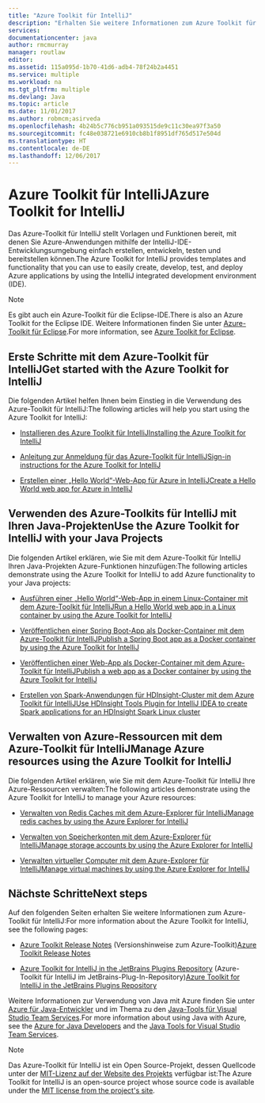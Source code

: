 ```yaml
---
title: "Azure Toolkit für IntelliJ"
description: "Erhalten Sie weitere Informationen zum Azure Toolkit für IntelliJ."
services: 
documentationcenter: java
author: rmcmurray
manager: routlaw
editor: 
ms.assetid: 115a095d-1b70-41d6-adb4-78f24b2a4451
ms.service: multiple
ms.workload: na
ms.tgt_pltfrm: multiple
ms.devlang: Java
ms.topic: article
ms.date: 11/01/2017
ms.author: robmcm;asirveda
ms.openlocfilehash: 4b24b5c776cb951a093515de9c11c30ea97f3a50
ms.sourcegitcommit: fc48e038721e6910cb8b1f8951df765d517e504d
ms.translationtype: HT
ms.contentlocale: de-DE
ms.lasthandoff: 12/06/2017
---
```

# <a name="azure-toolkit-for-intellij"></a><span data-ttu-id="64b55-103">Azure Toolkit für IntelliJ</span><span class="sxs-lookup"><span data-stu-id="64b55-103">Azure Toolkit for IntelliJ</span></span>
<span data-ttu-id="64b55-104">Das Azure-Toolkit für IntelliJ stellt Vorlagen und Funktionen bereit, mit denen Sie Azure-Anwendungen mithilfe der IntelliJ-IDE-Entwicklungsumgebung einfach erstellen, entwickeln, testen und bereitstellen können.</span><span class="sxs-lookup"><span data-stu-id="64b55-104">The Azure Toolkit for IntelliJ provides templates and functionality that you can use to easily create, develop, test, and deploy Azure applications by using the IntelliJ integrated development environment (IDE).</span></span>

> [!NOTE]
> 
> <span data-ttu-id="64b55-105">Es gibt auch ein Azure-Toolkit für die Eclipse-IDE.</span><span class="sxs-lookup"><span data-stu-id="64b55-105">There is also an Azure Toolkit for the Eclipse IDE.</span></span> <span data-ttu-id="64b55-106">Weitere Informationen finden Sie unter [Azure-Toolkit für Eclipse](../eclipse/azure-toolkit-for-eclipse.md).</span><span class="sxs-lookup"><span data-stu-id="64b55-106">For more information, see [Azure Toolkit for Eclipse](../eclipse/azure-toolkit-for-eclipse.md).</span></span>
> 

## <a name="get-started-with-the-azure-toolkit-for-intellij"></a><span data-ttu-id="64b55-107">Erste Schritte mit dem Azure-Toolkit für IntelliJ</span><span class="sxs-lookup"><span data-stu-id="64b55-107">Get started with the Azure Toolkit for IntelliJ</span></span>
<span data-ttu-id="64b55-108">Die folgenden Artikel helfen Ihnen beim Einstieg in die Verwendung des Azure-Toolkit für IntelliJ:</span><span class="sxs-lookup"><span data-stu-id="64b55-108">The following articles will help you start using the Azure Toolkit for IntelliJ:</span></span>

* [<span data-ttu-id="64b55-109">Installieren des Azure Toolkit für IntelliJ</span><span class="sxs-lookup"><span data-stu-id="64b55-109">Installing the Azure Toolkit for IntelliJ</span></span>](azure-toolkit-for-intellij-installation.md)

* [<span data-ttu-id="64b55-110">Anleitung zur Anmeldung für das Azure-Toolkit für IntelliJ</span><span class="sxs-lookup"><span data-stu-id="64b55-110">Sign-in instructions for the Azure Toolkit for IntelliJ</span></span>](azure-toolkit-for-intellij-sign-in-instructions.md)

* [<span data-ttu-id="64b55-111">Erstellen einer „Hello World“-Web-App für Azure in IntelliJ</span><span class="sxs-lookup"><span data-stu-id="64b55-111">Create a Hello World web app for Azure in IntelliJ</span></span>](azure-toolkit-for-intellij-create-hello-world-web-app.md)

## <a name="use-the-azure-toolkit-for-intellij-with-your-java-projects"></a><span data-ttu-id="64b55-112">Verwenden des Azure-Toolkits für IntelliJ mit Ihren Java-Projekten</span><span class="sxs-lookup"><span data-stu-id="64b55-112">Use the Azure Toolkit for IntelliJ with your Java Projects</span></span>
<span data-ttu-id="64b55-113">Die folgenden Artikel erklären, wie Sie mit dem Azure-Toolkit für IntelliJ Ihren Java-Projekten Azure-Funktionen hinzufügen:</span><span class="sxs-lookup"><span data-stu-id="64b55-113">The following articles demonstrate using the Azure Toolkit for IntelliJ to add Azure functionality to your Java projects:</span></span>

* [<span data-ttu-id="64b55-114">Ausführen einer „Hello World“-Web-App in einem Linux-Container mit dem Azure-Toolkit für IntelliJ</span><span class="sxs-lookup"><span data-stu-id="64b55-114">Run a Hello World web app in a Linux container by using the Azure Toolkit for IntelliJ</span></span>](azure-toolkit-for-intellij-hello-world-web-app-linux.md)

* [<span data-ttu-id="64b55-115">Veröffentlichen einer Spring Boot-App als Docker-Container mit dem Azure-Toolkit für IntelliJ</span><span class="sxs-lookup"><span data-stu-id="64b55-115">Publish a Spring Boot app as a Docker container by using the Azure Toolkit for IntelliJ</span></span>](azure-toolkit-for-intellij-publish-spring-boot-docker-app.md)

* [<span data-ttu-id="64b55-116">Veröffentlichen einer Web-App als Docker-Container mit dem Azure-Toolkit für IntelliJ</span><span class="sxs-lookup"><span data-stu-id="64b55-116">Publish a web app as a Docker container by using the Azure Toolkit for IntelliJ</span></span>](azure-toolkit-for-intellij-publish-as-docker-container.md)

* [<span data-ttu-id="64b55-117">Erstellen von Spark-Anwendungen für HDInsight-Cluster mit dem Azure Toolkit für IntelliJ</span><span class="sxs-lookup"><span data-stu-id="64b55-117">Use HDInsight Tools Plugin for IntelliJ IDEA to create Spark applications for an HDInsight Spark Linux cluster</span></span>](/azure/hdinsight/hdinsight-apache-spark-intellij-tool-plugin)

## <a name="manage-azure-resources-using-the-azure-toolkit-for-intellij"></a><span data-ttu-id="64b55-118">Verwalten von Azure-Ressourcen mit dem Azure-Toolkit für IntelliJ</span><span class="sxs-lookup"><span data-stu-id="64b55-118">Manage Azure resources using the Azure Toolkit for IntelliJ</span></span>
<span data-ttu-id="64b55-119">Die folgenden Artikel erklären, wie Sie mit dem Azure-Toolkit für IntelliJ Ihre Azure-Ressourcen verwalten:</span><span class="sxs-lookup"><span data-stu-id="64b55-119">The following articles demonstrate using the Azure Toolkit for IntelliJ to manage your Azure resources:</span></span>

* [<span data-ttu-id="64b55-120">Verwalten von Redis Caches mit dem Azure-Explorer für IntelliJ</span><span class="sxs-lookup"><span data-stu-id="64b55-120">Manage redis caches by using the Azure Explorer for IntelliJ</span></span>](azure-toolkit-for-intellij-managing-redis-caches-using-azure-explorer.md)

* [<span data-ttu-id="64b55-121">Verwalten von Speicherkonten mit dem Azure-Explorer für IntelliJ</span><span class="sxs-lookup"><span data-stu-id="64b55-121">Manage storage accounts by using the Azure Explorer for IntelliJ</span></span>](azure-toolkit-for-intellij-managing-virtual-machines-using-azure-explorer.md)

* [<span data-ttu-id="64b55-122">Verwalten virtueller Computer mit dem Azure-Explorer für IntelliJ</span><span class="sxs-lookup"><span data-stu-id="64b55-122">Manage virtual machines by using the Azure Explorer for IntelliJ</span></span>](azure-toolkit-for-intellij-managing-storage-accounts-using-azure-explorer.md)

## <a name="next-steps"></a><span data-ttu-id="64b55-123">Nächste Schritte</span><span class="sxs-lookup"><span data-stu-id="64b55-123">Next steps</span></span>

<span data-ttu-id="64b55-124">Auf den folgenden Seiten erhalten Sie weitere Informationen zum Azure-Toolkit für IntelliJ:</span><span class="sxs-lookup"><span data-stu-id="64b55-124">For more information about the Azure Toolkit for IntelliJ, see the following pages:</span></span>

* <span data-ttu-id="64b55-125">[Azure Toolkit Release Notes](https://github.com/Microsoft/azure-tools-for-java/releases) (Versionshinweise zum Azure-Toolkit)</span><span class="sxs-lookup"><span data-stu-id="64b55-125">[Azure Toolkit Release Notes](https://github.com/Microsoft/azure-tools-for-java/releases)</span></span>

* <span data-ttu-id="64b55-126">[Azure Toolkit for IntelliJ in the JetBrains Plugins Repository](https://plugins.jetbrains.com/plugin/8053-azure-toolkit-for-intellij) (Azure-Toolkit für IntelliJ im JetBrains-Plug-In-Repository)</span><span class="sxs-lookup"><span data-stu-id="64b55-126">[Azure Toolkit for IntelliJ in the JetBrains Plugins Repository](https://plugins.jetbrains.com/plugin/8053-azure-toolkit-for-intellij)</span></span>

<span data-ttu-id="64b55-127">Weitere Informationen zur Verwendung von Java mit Azure finden Sie unter [Azure für Java-Entwickler](https://docs.microsoft.com/java/azure/) und im Thema zu den [Java-Tools für Visual Studio Team Services](https://java.visualstudio.com/).</span><span class="sxs-lookup"><span data-stu-id="64b55-127">For more information about using Java with Azure, see the [Azure for Java Developers](https://docs.microsoft.com/java/azure/) and the [Java Tools for Visual Studio Team Services](https://java.visualstudio.com/).</span></span>

> [!NOTE]
> 
> <span data-ttu-id="64b55-128">Das Azure-Toolkit für IntelliJ ist ein Open Source-Projekt, dessen Quellcode unter der [MIT-Lizenz auf der Website des Projekts](https://github.com/microsoft/azure-tools-for-java) verfügbar ist:</span><span class="sxs-lookup"><span data-stu-id="64b55-128">The Azure Toolkit for IntelliJ is an open-source project whose source code is available under the [MIT license from the project's site](https://github.com/microsoft/azure-tools-for-java).</span></span>
> 

<!-- [!INCLUDE [azure-toolkit-for-intellij-additional-resources](../includes/azure-toolkit-for-intellij-additional-resources.md)] -->

<!-- URL List -->

[Azure for Java Developers]: https://docs.microsoft.com/java/azure/
[Java Tools for Visual Studio Team Services]: https://java.visualstudio.com/

<!-- Temporarily Deprecated URLs -->

<!-- [Debug a Java Web App on Azure in IntelliJ]: ./app-service-web/app-service-web-debug-java-web-app-in-intellij.md -->
